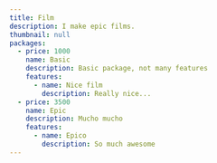 ```yaml
---
title: Film
description: I make epic films.
thumbnail: null
packages:
  - price: 1000
    name: Basic
    description: Basic package, not many features
    features:
      - name: Nice film
        description: Really nice...
  - price: 3500
    name: Epic
    description: Mucho mucho
    features:
      - name: Epico
        description: So much awesome
---
```

